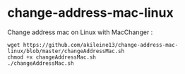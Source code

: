 # change-address-mac-linux
Change address mac on Linux with MacChanger :

```
wget https://github.com/akileine13/change-address-mac-linux/blob/master/changeAddressMac.sh
chmod +x changeAddressMac.sh
./changeAddressMac.sh
```
